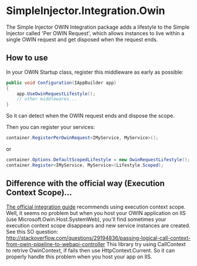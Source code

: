 # SimpleInjector.Integration.Owin

The Simple Injector OWIN Integration package adds a lifestyle to the Simple Injector called 'Per OWIN Request', which allows instances to live within a single OWIN request and get disposed when the request ends.

## How to use

In your OWIN Startup class, register this middleware as early as possible:

```c#
public void Configuration(IAppBuilder app)
{
    app.UseOwinRequestLifestyle();
    // other middlewares...
}
```

So it can detect when the OWIN request ends and dispose the scope.

Then you can register your services:

```c#
container.RegisterPerOwinRequest<IMyService, MyService>();
```

or

```c#
container.Options.DefaultScopedLifestyle = new OwinRequestLifestyle();
container.Register<IMyService, MyService>(Lifestyle.Scoped);
```

## Difference with the official way (Execution Context Scope)...

[The official integration guide](http://simpleinjector.readthedocs.io/en/latest/owinintegration.html) recommends using execution context scope. Well, it seems no problem but when you host your OWIN application on IIS (use Microsoft.Owin.Host.SystemWeb), you'll find sometimes your execution context scope disappears and new service instances are created. See this SO question:
http://stackoverflow.com/questions/29194836/passing-logical-call-context-from-owin-pipeline-to-webapi-controller
This library try using CallContext to retrive OwinContext, if fails then use HttpContext.Current. So it can properly handle this problem when you host your app on IIS.
